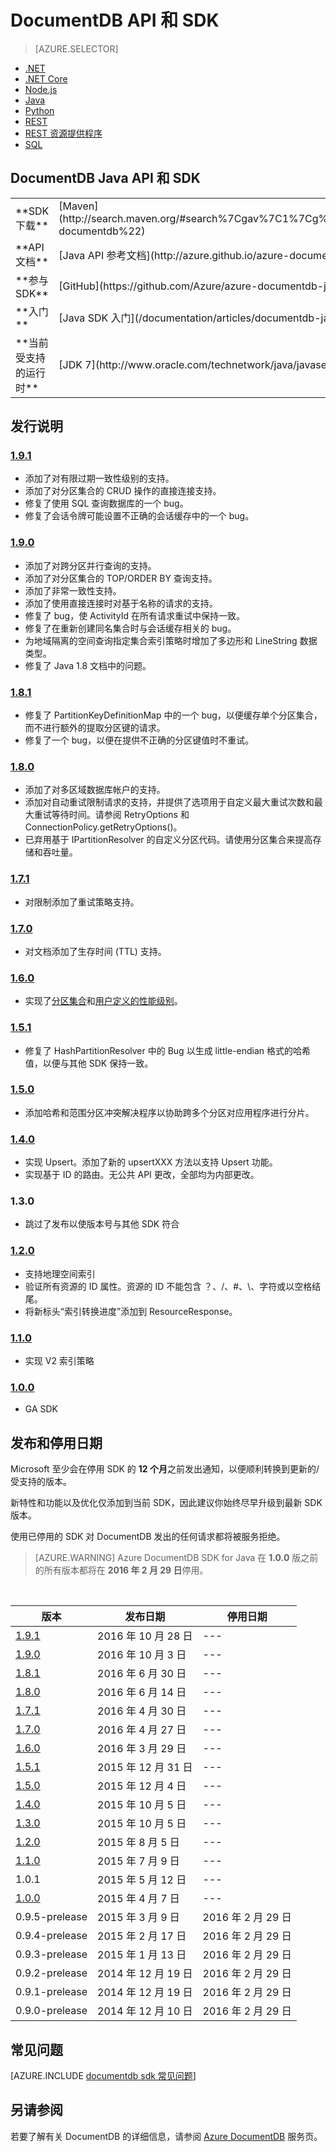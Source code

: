 
<properties
    pageTitle="DocumentDB Java API 和 SDK | Azure"
    description="了解有关 Java API 和 SDK 的全部信息，包括发布日期、停用日期和 DocumentDB Java SDK 各版本之间所做的更改。"
    services="documentdb"
    documentationcenter="java"
    author="rnagpal"
    manager="jhubbard"
    editor="cgronlun" />  

<tags
    ms.assetid="7861cadf-2a05-471a-9925-0fec0599351b"
    ms.service="documentdb"
    ms.workload="data-services"
    ms.tgt_pltfrm="na"
    ms.devlang="java"
    ms.topic="article"
    ms.date="10/28/2016"
    wacn.date="12/27/2016"
    ms.author="rnagpal" />

# DocumentDB API 和 SDK
>[AZURE.SELECTOR]
- [.NET](/documentation/articles/documentdb-sdk-dotnet/)
- [.NET Core](/documentation/articles/documentdb-sdk-dotnet-core/)
- [Node.js](/documentation/articles/documentdb-sdk-node/)
- [Java](/documentation/articles/documentdb-sdk-java/)
- [Python](/documentation/articles/documentdb-sdk-python/)
- [REST](https://docs.microsoft.com/zh-cn/rest/api/documentdb/)
- [REST 资源提供程序](https://docs.microsoft.com/rest/api/documentdbresourceprovider/)
- [SQL](https://msdn.microsoft.com/zh-cn/library/azure/dn782250.aspx)

## DocumentDB Java API 和 SDK
<table>  


<tr><td>**SDK 下载**</td><td>[Maven](http://search.maven.org/#search%7Cgav%7C1%7Cg%3A%22com.microsoft.azure%22%20AND%20a%3A%22azure-documentdb%22)</td></tr>

<tr><td>**API 文档**</td><td>[Java API 参考文档](http://azure.github.io/azure-documentdb-java/)</td></tr>

<tr><td>**参与 SDK**</td><td>[GitHub](https://github.com/Azure/azure-documentdb-java/)</td></tr>

<tr><td>**入门**</td><td>[Java SDK 入门](/documentation/articles/documentdb-java-application/)</td></tr>

<tr><td>**当前受支持的运行时**</td><td>[JDK 7](http://www.oracle.com/technetwork/java/javase/downloads/jdk7-downloads-1880260.html)</td></tr>
</table>

## 发行说明
### <a name="1.9.1"/>[1\.9.1](http://mvnrepository.com/artifact/com.microsoft.azure/azure-documentdb/1.9.1)
- 添加了对有限过期一致性级别的支持。
- 添加了对分区集合的 CRUD 操作的直接连接支持。
- 修复了使用 SQL 查询数据库的一个 bug。
- 修复了会话令牌可能设置不正确的会话缓存中的一个 bug。

### <a name="1.9.0"/>[1\.9.0](http://mvnrepository.com/artifact/com.microsoft.azure/azure-documentdb/1.9.0)
- 添加了对跨分区并行查询的支持。
- 添加了对分区集合的 TOP/ORDER BY 查询支持。
- 添加了非常一致性支持。
- 添加了使用直接连接时对基于名称的请求的支持。
- 修复了 bug，使 ActivityId 在所有请求重试中保持一致。
- 修复了在重新创建同名集合时与会话缓存相关的 bug。
- 为地域隔离的空间查询指定集合索引策略时增加了多边形和 LineString 数据类型。
- 修复了 Java 1.8 文档中的问题。

### <a name="1.8.1"/>[1\.8.1](http://mvnrepository.com/artifact/com.microsoft.azure/azure-documentdb/1.8.1)
- 修复了 PartitionKeyDefinitionMap 中的一个 bug，以便缓存单个分区集合，而不进行额外的提取分区键的请求。
- 修复了一个 bug，以便在提供不正确的分区键值时不重试。

### <a name="1.8.0"/>[1\.8.0](http://mvnrepository.com/artifact/com.microsoft.azure/azure-documentdb/1.8.0)
- 添加了对多区域数据库帐户的支持。
- 添加对自动重试限制请求的支持，并提供了选项用于自定义最大重试次数和最大重试等待时间。请参阅 RetryOptions 和 ConnectionPolicy.getRetryOptions()。
- 已弃用基于 IPartitionResolver 的自定义分区代码。请使用分区集合来提高存储和吞吐量。

### <a name="1.7.1"/>[1\.7.1](http://mvnrepository.com/artifact/com.microsoft.azure/azure-documentdb/1.7.1)
- 对限制添加了重试策略支持。

### <a name="1.7.0"/>[1\.7.0](http://mvnrepository.com/artifact/com.microsoft.azure/azure-documentdb/1.7.0)
- 对文档添加了生存时间 (TTL) 支持。

### <a name="1.6.0"/>[1\.6.0](http://mvnrepository.com/artifact/com.microsoft.azure/azure-documentdb/1.6.0)
- 实现了[分区集合](/documentation/articles/documentdb-partition-data/)和[用户定义的性能级别](/documentation/articles/documentdb-performance-levels/)。

### <a name="1.5.1"/>[1\.5.1](http://mvnrepository.com/artifact/com.microsoft.azure/azure-documentdb/1.5.1)
- 修复了 HashPartitionResolver 中的 Bug 以生成 little-endian 格式的哈希值，以便与其他 SDK 保持一致。

### <a name="1.5.0"/>[1\.5.0](http://mvnrepository.com/artifact/com.microsoft.azure/azure-documentdb/1.5.0)
- 添加哈希和范围分区冲突解决程序以协助跨多个分区对应用程序进行分片。

### <a name="1.4.0"/>[1\.4.0](http://mvnrepository.com/artifact/com.microsoft.azure/azure-documentdb/1.4.0)
- 实现 Upsert。添加了新的 upsertXXX 方法以支持 Upsert 功能。
- 实现基于 ID 的路由。无公共 API 更改，全部均为内部更改。

### <a name="1.3.0"/>1.3.0
- 跳过了发布以使版本号与其他 SDK 符合

### <a name="1.2.0"/>[1\.2.0](http://mvnrepository.com/artifact/com.microsoft.azure/azure-documentdb/1.2.0)
- 支持地理空间索引
- 验证所有资源的 ID 属性。资源的 ID 不能包含 ？、/、#、\\、字符或以空格结尾。
- 将新标头“索引转换进度”添加到 ResourceResponse。

### <a name="1.1.0"/>[1\.1.0](http://mvnrepository.com/artifact/com.microsoft.azure/azure-documentdb/1.1.0)
- 实现 V2 索引策略

### <a name="1.0.0"/>[1\.0.0](http://mvnrepository.com/artifact/com.microsoft.azure/azure-documentdb/1.0.0)
- GA SDK

## 发布和停用日期
Microsoft 至少会在停用 SDK 的 **12 个月**之前发出通知，以便顺利转换到更新的/受支持的版本。

新特性和功能以及优化仅添加到当前 SDK，因此建议你始终尽早升级到最新 SDK 版本。

使用已停用的 SDK 对 DocumentDB 发出的任何请求都将被服务拒绝。

> [AZURE.WARNING]
Azure DocumentDB SDK for Java 在 **1.0.0** 版之前的所有版本都将在 **2016 年 2 月 29 日**停用。

<br/>

| 版本 | 发布日期 | 停用日期 |
| --- | --- | --- |
| [1\.9.1](#1.9.1) | 2016 年 10 月 28 日 |--- | 
| [1\.9.0](#1.9.0) |2016 年 10 月 3 日|--- | 
| [1\.8.1](#1.8.1) | 2016 年 6 月 30 日 |--- | 
| [1\.8.0](#1.8.0) | 2016 年 6 月 14 日 |--- | 
| [1\.7.1](#1.7.1) | 2016 年 4 月 30 日 |--- | 
| [1\.7.0](#1.7.0) | 2016 年 4 月 27 日 |--- | 
| [1\.6.0](#1.6.0) | 2016 年 3 月 29 日 |--- | 
| [1\.5.1](#1.5.1) | 2015 年 12 月 31 日 |--- | 
| [1\.5.0](#1.5.0) | 2015 年 12 月 4 日 |--- | 
| [1\.4.0](#1.4.0) | 2015 年 10 月 5 日 |--- | 
| [1\.3.0](#1.3.0) | 2015 年 10 月 5 日 |--- | 
| [1\.2.0](#1.2.0) | 2015 年 8 月 5 日 |--- | 
| [1\.1.0](#1.1.0) | 2015 年 7 月 9 日 |--- | 
| 1\.0.1           | 2015 年 5 月 12 日 |---| 
| [1\.0.0](#1.0.0) | 2015 年 4 月 7 日 |--- | 
| 0.9.5-prelease | 2015 年 3 月 9 日 | 2016 年 2 月 29 日 | 
| 0.9.4-prelease | 2015 年 2 月 17 日 | 2016 年 2 月 29 日 | 
| 0.9.3-prelease | 2015 年 1 月 13 日 | 2016 年 2 月 29 日 | 
| 0.9.2-prelease | 2014 年 12 月 19 日 | 2016 年 2 月 29 日 | 
| 0.9.1-prelease | 2014 年 12 月 19 日 | 2016 年 2 月 29 日 | 
| 0.9.0-prelease | 2014 年 12 月 10 日 | 2016 年 2 月 29 日 |

## 常见问题
[AZURE.INCLUDE [documentdb sdk 常见问题](../../includes/documentdb-sdk-faq.md)]

## 另请参阅
若要了解有关 DocumentDB 的详细信息，请参阅 [Azure DocumentDB](/home/features/documentdb/) 服务页。

<!---HONumber=Mooncake_1219_2016-->
